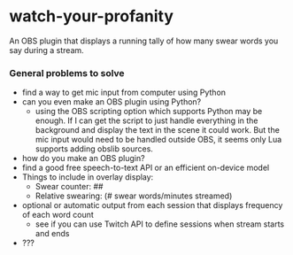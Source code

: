 # watch-your-profanity
An OBS plugin that displays a running tally of how many swear words you say during a stream.

### General problems to solve
- find a way to get mic input from computer using Python
- can you even make an OBS plugin using Python?
  - using the OBS scripting option which supports Python may be enough. If I can get the script to just handle everything in the background and display the text in the scene it could work. But the mic input would need to be handled outside OBS, it seems only Lua supports adding obslib sources.
- how do you make an OBS plugin?
- find a good free speech-to-text API or an efficient on-device model
- Things to include in overlay display:
  - Swear counter: ##
  - Relative swearing: (# swear words/minutes streamed)
- optional or automatic output from each session that displays frequency of each word count
  - see if you can use Twitch API to define sessions when stream starts and ends
 - ???
